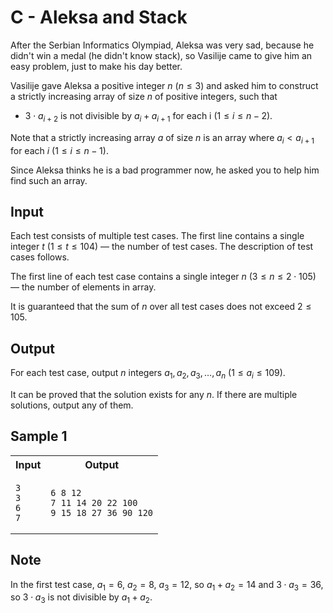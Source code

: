 # C - Aleksa and Stack

After the Serbian Informatics Olympiad, Aleksa was very sad, because he didn't win a medal (he didn't know stack), so Vasilije came to give him an easy problem, just to make his day better.

Vasilije gave Aleksa a positive integer $n$ ($n \le 3$) and asked him to construct a strictly increasing array of size $n$ of positive integers, such that

- $3 \cdot a_{i+2}$ is not divisible by $a_i + a_{i+1}$ for each i ($1 \le i \le n − 2$).

Note that a strictly increasing array $a$ of size $n$ is an array where $a_i < a_{i + 1}$ for each $i$ ($1 \le i \le n−1$).

Since Aleksa thinks he is a bad programmer now, he asked you to help him find such an array.

## Input

Each test consists of multiple test cases. The first line contains a single integer $t$ ($1 \le t \le 104$) — the number of test cases. The description of test cases follows.

The first line of each test case contains a single integer $n$ ($3 \le n \le 2 \cdot 105$) — the number of elements in array.

It is guaranteed that the sum of $n$ over all test cases does not exceed $2 \le 105$.

## Output

For each test case, output $n$ integers $a_1, a_2, a_3, …, a_n$ ($1 \le a_i \le 109$).

It can be proved that the solution exists for any $n$. If there are multiple solutions, output any of them.

## Sample 1

<table>
<tr>
<th> Input </th> <th> Output </th>
</tr>
<tr>
<td>

```
3
3
6
7
```

</td>
<td>

```
6 8 12
7 11 14 20 22 100
9 15 18 27 36 90 120
```

</td>
</tr>
</table>

## Note

In the first test case, $a_1 = 6$, $a_2 = 8$, $a_3 = 12$, so $a_1 + a_2 = 14$ and $3 \cdot a_3 = 36$, so $3 \cdot a_3$ is not divisible by $a_1 + a_2$.